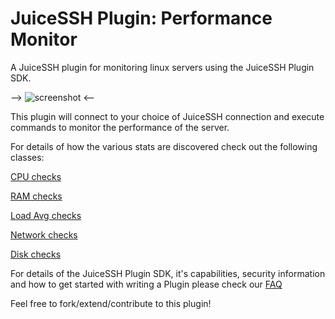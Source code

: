 JuiceSSH Plugin: Performance Monitor
===========================

A JuiceSSH plugin for monitoring linux servers using the JuiceSSH Plugin SDK.

--> ![screenshot](https://dev.sonelli.com/images/juicessh-performancemonitor.png) <--

This plugin will connect to your choice of JuiceSSH connection and execute commands to monitor the performance of the server.

For details of how the various stats are discovered check out the following classes:

[CPU checks](Plugin/src/main/java/com/sonelli/juicessh/performancemonitor/controllers/CpuUsageController.java)

[RAM checks](Plugin/src/main/java/com/sonelli/juicessh/performancemonitor/controllers/FreeRamController.java)

[Load Avg checks](Plugin/src/main/java/com/sonelli/juicessh/performancemonitor/controllers/LoadAverageController.java)

[Network checks](Plugin/src/main/java/com/sonelli/juicessh/performancemonitor/controllers/NetworkUsageController.java)

[Disk checks](Plugin/src/main/java/com/sonelli/juicessh/performancemonitor/controllers/DiskUsageController.java)


For details of the JuiceSSH Plugin SDK, it's capabilities, security information and how to get started with writing a Plugin please check our [FAQ](http://juicessh.com/faq)

Feel free to fork/extend/contribute to this plugin!
